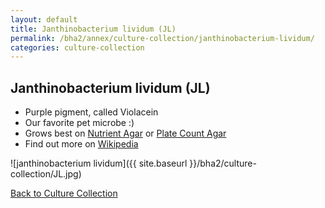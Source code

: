 ```yaml
---
layout: default
title: Janthinobacterium lividum (JL) 
permalink: /bha2/annex/culture-collection/janthinobacterium-lividum/
categories: culture-collection
---
```


## Janthinobacterium lividum (JL) 

* Purple pigment, called Violacein
* Our favorite pet microbe :)
* Grows best on [Nutrient Agar](/bha2/annex/cultivation-media/nutrient-agar/) or [Plate Count Agar](/bha2/annex/cultivation-media/plate-count-agar/)
* Find out more on [Wikipedia](http://en.wikipedia.org/wiki/Janthinobacterium_lividum)

![janthinobacterium lividum]({{ site.baseurl }}/bha2/culture-collection/JL.jpg) 

[Back to Culture Collection](/bha2/annex/culture-collection/)
